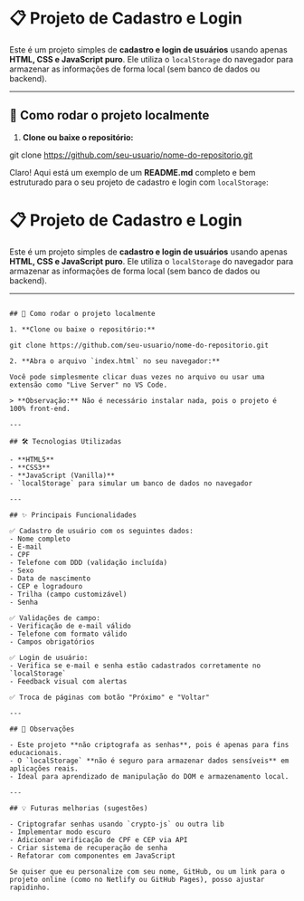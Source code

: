 # 📋 Projeto de Cadastro e Login

Este é um projeto simples de **cadastro e login de usuários** usando apenas **HTML, CSS e JavaScript puro**. Ele utiliza o `localStorage` do navegador para armazenar as informações de forma local (sem banco de dados ou backend).

---

## 🚀 Como rodar o projeto localmente

1. **Clone ou baixe o repositório:**

git clone https://github.com/seu-usuario/nome-do-repositorio.git

Claro! Aqui está um exemplo de um **README.md** completo e bem estruturado para o seu projeto de cadastro e login com `localStorage`:

# 📋 Projeto de Cadastro e Login

Este é um projeto simples de **cadastro e login de usuários** usando apenas **HTML, CSS e JavaScript puro**. Ele utiliza o `localStorage` do navegador para armazenar as informações de forma local (sem banco de dados ou backend).

---
```

## 🚀 Como rodar o projeto localmente

1. **Clone ou baixe o repositório:**

git clone https://github.com/seu-usuario/nome-do-repositorio.git

2. **Abra o arquivo `index.html` no seu navegador:**

Você pode simplesmente clicar duas vezes no arquivo ou usar uma extensão como "Live Server" no VS Code.

> **Observação:** Não é necessário instalar nada, pois o projeto é 100% front-end.

---

## 🛠️ Tecnologias Utilizadas

- **HTML5**  
- **CSS3**  
- **JavaScript (Vanilla)**  
- `localStorage` para simular um banco de dados no navegador

---

## ✨ Principais Funcionalidades

✅ Cadastro de usuário com os seguintes dados:
- Nome completo  
- E-mail  
- CPF  
- Telefone com DDD (validação incluída)  
- Sexo  
- Data de nascimento  
- CEP e logradouro  
- Trilha (campo customizável)  
- Senha

✅ Validações de campo:
- Verificação de e-mail válido  
- Telefone com formato válido  
- Campos obrigatórios

✅ Login de usuário:
- Verifica se e-mail e senha estão cadastrados corretamente no `localStorage`  
- Feedback visual com alertas

✅ Troca de páginas com botão "Próximo" e "Voltar"

---

## 📌 Observações

- Este projeto **não criptografa as senhas**, pois é apenas para fins educacionais.  
- O `localStorage` **não é seguro para armazenar dados sensíveis** em aplicações reais.
- Ideal para aprendizado de manipulação do DOM e armazenamento local.

---

## 💡 Futuras melhorias (sugestões)

- Criptografar senhas usando `crypto-js` ou outra lib
- Implementar modo escuro
- Adicionar verificação de CPF e CEP via API
- Criar sistema de recuperação de senha
- Refatorar com componentes em JavaScript

Se quiser que eu personalize com seu nome, GitHub, ou um link para o projeto online (como no Netlify ou GitHub Pages), posso ajustar rapidinho.